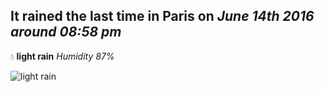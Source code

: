 ## It rained the last time in Paris on *June 14th 2016 around 08:58 pm*
💧  **light rain** *Humidity 87%*

![light rain](http://openweathermap.org/img/w/10d.png)
